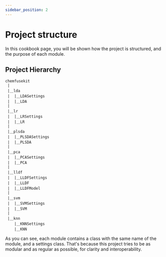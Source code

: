 ```yaml
---
sidebar_position: 2
---
```


# Project structure

In this cookbook page, you will be shown how the project is structured, and the purpose of each module.

## Project Hierarchy

```
chemfusekit
 |
 |＿lda
 |  |＿LDASettings
 |  |＿LDA
 |
 |＿lr
 |  |＿LRSettings
 |  |＿LR
 |
 |＿plsda
 |  |＿PLSDASettings
 |  |＿PLSDA
 | 
 |＿pca
 |  |＿PCASettings
 |  |＿PCA
 |
 |＿lldf
 |  |＿LLDFSettings
 |  |＿LLDF
 |  |＿LLDFModel
 |
 |＿svm
 |  |＿SVMSettings
 |  |＿SVM
 |
 |＿knn
    |＿KNNSettings
    |＿KNN
```

As you can see, each module contains a class with the same name of the module, and a settings class. That's because this project tries to be as modular and as regular as possible, for clarity and interoperability.